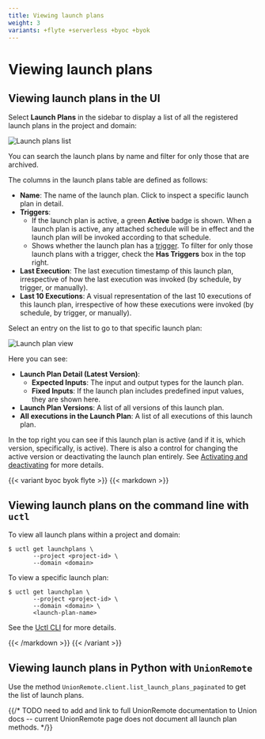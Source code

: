 ```yaml
---
title: Viewing launch plans
weight: 3
variants: +flyte +serverless +byoc +byok
---
```


# Viewing launch plans

## Viewing launch plans in the UI

Select **Launch Plans** in the sidebar to display a list of all the registered launch plans in the project and domain:

![Launch plans list](/_static/images/user-guide/core-concepts/launch-plans/viewing-launch-plans/launch-plans-list.png)

You can search the launch plans by name and filter for only those that are archived.

The columns in the launch plans table are defined as follows:

* **Name**: The name of the launch plan. Click to inspect a specific launch plan in detail.
* **Triggers**:
  * If the launch plan is active, a green **Active** badge is shown. When a launch plan is active, any attached schedule will be in effect and the launch plan will be invoked according to that schedule.
  * Shows whether the launch plan has a [trigger](./reactive-workflows.md). To filter for only those launch plans with a trigger, check the **Has Triggers** box in the top right.
* **Last Execution**: The last execution timestamp of this launch plan, irrespective of how the last execution was invoked (by schedule, by trigger, or manually).
* **Last 10 Executions**: A visual representation of the last 10 executions of this launch plan, irrespective of how these executions were invoked (by schedule, by trigger, or manually).

Select an entry on the list to go to that specific launch plan:

![Launch plan view](/_static/images/user-guide/core-concepts/launch-plans/viewing-launch-plans/launch-plan-view.png)

Here you can see:
* **Launch Plan Detail (Latest Version)**:
  * **Expected Inputs**: The input and output types for the launch plan.
  * **Fixed Inputs**: If the launch plan includes predefined input values, they are shown here.
* **Launch Plan Versions**: A list of all versions of this launch plan.
* **All executions in the Launch Plan**: A list of all executions of this launch plan.

In the top right you can see if this launch plan is active (and if it is, which version, specifically, is active). There is also a control for changing the active version or deactivating the launch plan entirely.
See [Activating and deactivating](./activating-and-deactivating.md) for more details.

{{< variant byoc byok flyte >}}
{{< markdown >}}

## Viewing launch plans on the command line with `uctl`

To view all launch plans within a project and domain:

```shell
$ uctl get launchplans \
       --project <project-id> \
       --domain <domain>
```


To view a specific launch plan:

```shell
$ uctl get launchplan \
       --project <project-id> \
       --domain <domain> \
       <launch-plan-name>
```


See the [Uctl CLI](../../../api-reference/uctl-cli/index.md) for more details.

{{< /markdown >}}
{{< /variant >}}

## Viewing launch plans in Python with `UnionRemote`

Use the method `UnionRemote.client.list_launch_plans_paginated` to get the list of launch plans.

{{/* TODO need to add and link to full UnionRemote documentation to Union docs -- current UnionRemote page does not document all launch plan methods. */}}
